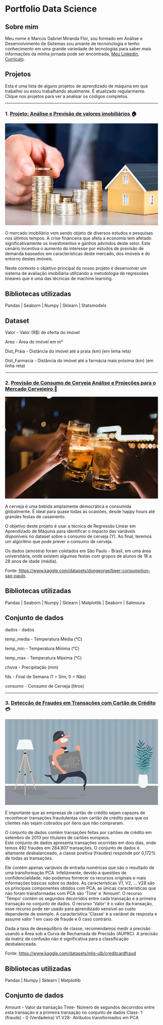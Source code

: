 # Portfolio Data Science

  

## Sobre mim

  

  

Meu nome é Marcos Gabriel Miranda Flor, sou formado em Análise e Desenvolvimento de Sistemas sou amante de tecnonologia e tenho conhecimento em uma grande variedade de tecnologias para saber mais informações da minha jornada pode ser encontrada, [Meu Linkedin](https://www.linkedin.com/in/marcos-gabriel-miranda-flor-1ba526170/), [Currículo](https://docs.google.com/document/d/1BkUhr98SZ4WFlJt3aQ8DXDqPlJhmINwB/edit?usp=share_link&ouid=110317353623796145294&rtpof=true&sd=true).

  

  

## Projetos

  

  

Esta é uma lista de alguns projetos de aprendizado de máquina em que trabalhei ou estou trabalhando atualmente. É atualizado regularmente. Clique nos projetos para ver a analisar os códigos completos.

  

---

  
  

### 1. [Projeto: Análise e Previsão de valores imobiliários ](https://github.com/Gabrieldevelopermax/analise-e-previsao-de-valores-imobiliarios) :house:

  

  

![Image header](Fotos/fundos-imobiliarios-como-comecar-a-investir.jpg)

  

  

O mercado imobiliário vem sendo objeto de diversos estudos e pesquisas nos últimos tempos. A crise financeira que afeta a economia tem afetado significativamente os investimentos e ganhos advindos deste setor. Este cenário incentiva o aumento do interesse por estudos de previsão de demanda baseados em características deste mercado, dos imóveis e do entorno destes imóveis.

  

  

Neste contexto o objetivo principal do nosso projeto é desenvolver um sistema de avaliação imobiliária utilizando a metodologia de regressões lineares que é uma das técnicas de machine learning.

  

  

## Bibliotecas utilizadas

  

Pandas | Seaborn | Numpy | Sklearn | Statsmodels

  

  

## Dataset

  

Valor - Valor (R$) de oferta do imóvel

  

Area - Área do imóvel em m²

  

Dist_Praia - Distância do imóvel até a praia (km) (em linha reta)

  

Dist_Farmacia - Distância do imóvel até a farmácia mais próxima (km) (em linha reta)

  

---

  

### 2. [ Previsão de Consumo de Cerveja Análise e Projeções para o Mercado Cervejeiro ](https://github.com/Gabrieldevelopermax/Data-Science-Portfolio/tree/main/Projeto%202%20-%20Previs%C3%A3o%20de%20Consumo%20de%20Cerveja%20Analise%20e%20Projecoes%20para%20o%20Mercado%20Cervejeiro) :beer:

  

  

![Image header](Fotos/consumo-de-cerveja.jpg)

  

  

A cerveja é uma bebida amplamente democrática e consumida globalmente. É ideal para quase todas as ocasiões, desde happy hours até grandes festas de casamento.

  

O objetivo deste projeto é usar a técnica de Regressão Linear em Aprendizado de Máquina para identificar o impacto das variáveis disponíveis no dataset sobre o consumo de cerveja (Y). Ao final, teremos um algoritmo que pode prever o consumo de cerveja.

  

Os dados (amostra) foram coletados em São Paulo - Brasil, em uma área universitária, onde existem algumas festas com grupos de alunos de 18 a 28 anos de idade (média).

  

Fonte: https://www.kaggle.com/datasets/dongeorge/beer-consumption-sao-paulo.

  

  

## Bibliotecas utilizadas

  

Pandas | Seaborn | Numpy | Sklearn | Matplotlib | Seaborn | Salmoura

  

  
  

## Conjunto de dados

  
  
  

dados - dados

  

temp_media - Temperatura Média (°C)

  

temp_min - Temperatura Mínima (°C)

  

temp_max - Temperatura Máxima (°C)

  

chuva - Precipitação (mm)

  

fds - Final de Semana (1 = Sim; 0 = Não)

  

consumo - Consumo de Cerveja (litros)

---

  

### 3. [ Detecção de Fraudes em Transações com Cartão de Crédito ](https://github.com/Gabrieldevelopermax/Data-Science-Portfolio/tree/main/Projeto%203-%20Detec%C3%A7%C3%A3o%20de%20Fraudes%20em%20Transa%C3%A7%C3%B5es%20com%20Cart%C3%A3o%20de%20Cr%C3%A9dito) :credit_card:

  

  

![Image header](Fotos/fraude-cartao-de-credito.jpg)



É importante que as empresas de cartão de crédito sejam capazes de reconhecer transações fraudulentas com cartão de crédito para que os clientes não sejam cobrados por itens que não compraram.

O conjunto de dados contém transações feitas por cartões de crédito em setembro de 2013 por titulares de cartões europeus.  
Este conjunto de dados apresenta transações ocorridas em dois dias, onde temos 492 fraudes em 284.807 transações. O conjunto de dados é altamente desbalanceado, a classe positiva (fraudes) responde por 0,172% de todas as transações.

Ele contém apenas variáveis ​​de entrada numéricas que são o resultado de uma transformação PCA. Infelizmente, devido a questões de confidencialidade, não podemos fornecer os recursos originais e mais informações básicas sobre os dados. As características V1, V2, … V28 são os principais componentes obtidos com PCA, as únicas características que não foram transformadas com PCA são 'Time' e 'Amount'. O recurso 'Tempo' contém os segundos decorridos entre cada transação e a primeira transação no conjunto de dados. O recurso 'Valor' é o valor da transação, esse recurso pode ser usado para aprendizado sensível ao custo dependente de exemplo. A característica 'Classe' é a variável de resposta e assume valor 1 em caso de fraude e 0 caso contrário.

Dada a taxa de desequilíbrio de classe, recomendamos medir a precisão usando a Área sob a Curva de Rechamada de Precisão (AUPRC). A precisão da matriz de confusão não é significativa para a classificação desbalanceada.

  

Fonte: https://www.kaggle.com/datasets/mlg-ulb/creditcardfraud

  

  

## Bibliotecas utilizadas

  

Pandas | Numpy | Sklearn | Matplotlib

  

  
  

## Conjunto de dados

  
Amount - Valor da transação
Time- Número de segundos decorridos entre esta transação e a primeira transação no conjunto de dados
Class- 1 (fraude) - 0 (Verdadeira)
V1 V28- Atributos transformados em PCA